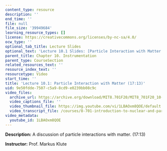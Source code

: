 ```yaml
---
content_type: resource
description: ''
end_time: ''
file: null
file_size: '39949684'
learning_resource_types: []
license: https://creativecommons.org/licenses/by-nc-sa/4.0/
ocw_type: ''
optional_tab_title: Lecture Slides
optional_text: 'Lecture 10.1 Slides: [Particle Interaction with Matter (PDF)](/courses/8-701-introduction-to-nuclear-and-particle-physics-fall-2020/resources/mit8_701f20_lec10-1)'
parent_title: Chapter 10. Instrumentation
parent_type: CourseSection
related_resources_text: ''
resource_index_text: ''
resourcetype: Video
start_time: ''
title: 'Lecture 10.1: Particle Interaction with Matter (17:13)'
uid: 9e50fdde-7507-c5a9-8cd9-e0239bb08c9c
video_files:
  archive_url: https://archive.org/download/MIT8.701F20/MIT8_701F20_10-01_mechanism_300k.mp4
  video_captions_file: ''
  video_thumbnail_file: https://img.youtube.com/vi/1LBAOxm8QOE/default.jpg
  video_transcript_file: /courses/8-701-introduction-to-nuclear-and-particle-physics-fall-2020/3ae543cda973cb34ed4ae36f0b7b7e61_1LBAOxm8QOE.pdf
video_metadata:
  youtube_id: 1LBAOxm8QOE
---
```


**Description:** A discussion of particle interactions with matter. (17:13)

**Instructor:** Prof. Markus Klute

